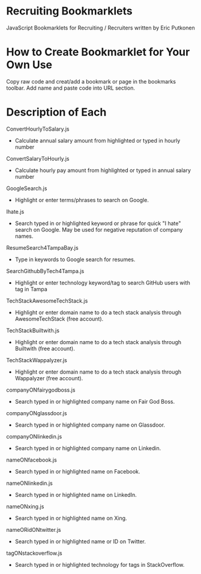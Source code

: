 # Recruiting Bookmarklets
JavaScript Bookmarklets for Recruiting / Recruiters written by Eric Putkonen

# How to Create Bookmarklet for Your Own Use
Copy raw code and creat/add a bookmark or page in the bookmarks toolbar.  Add name and paste code into URL section.

# Description of Each

ConvertHourlyToSalary.js
- Calculate annual salary amount from highlighted or typed in hourly number

ConvertSalaryToHourly.js
- Calculate hourly pay amount from highlighted or typed in annual salary number

GoogleSearch.js
- Highlight or enter terms/phrases to search on Google.

Ihate.js
- Search typed in or highlighted keyword or phrase for quick "I hate" search on Google.  May be used for negative reputation of company names.

ResumeSearch4TampaBay.js
- Type in keywords to Google search for resumes.

SearchGithubByTech4Tampa.js
- Highlight or enter technology keyword/tag to search GitHub users with tag in Tampa

TechStackAwesomeTechStack.js
- Highlight or enter domain name to do a tech stack analysis through AwesomeTechStack (free account).

TechStackBuiltwith.js
- Highlight or enter domain name to do a tech stack analysis through Builtwith (free account).

TechStackWappalyzer.js
- Highlight or enter domain name to do a tech stack analysis through Wappalyzer (free account).

companyONfairygodboss.js
- Search typed in or highlighted company name on Fair God Boss.

companyONglassdoor.js
- Search typed in or highlighted company name on Glassdoor.

companyONlinkedin.js
- Search typed in or highlighted company name on Linkedin.

nameONfacebook.js
- Search typed in or highlighted name on Facebook.

nameONlinkedin.js
- Search typed in or highlighted name on LinkedIn.

nameONxing.js
- Search typed in or highlighted name on Xing.

nameORidONtwitter.js
- Search typed in or highlighted name or ID on Twitter.

tagONstackoverflow.js
- Search typed in or highlighted technology for tags in StackOverflow.
